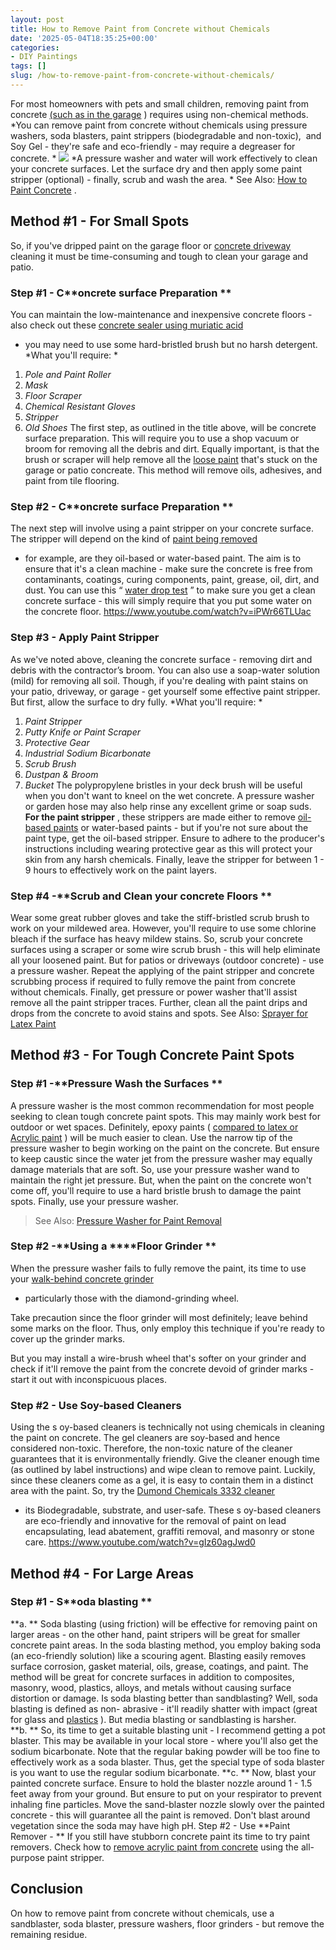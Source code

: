 ```yaml
---
layout: post
title: How to Remove Paint from Concrete without Chemicals
date: '2025-05-04T18:35:25+00:00'
categories:
- DIY Paintings
tags: []
slug: /how-to-remove-paint-from-concrete-without-chemicals/
---
```


For most homeowners with pets and small children, removing paint from concrete
[(such as in the garage](https://pestpolicy.com/how-to-remove-acrylic-paint-from-concrete/)
) requires using non-chemical methods.
*You can remove paint from concrete without chemicals using pressure washers, soda blasters, paint strippers (biodegradable and non-toxic),  and Soy Gel - they're safe and eco-friendly - may require a degreaser for concrete. *
![](/assets/img/img/)
*A pressure washer and water will work effectively to clean your concrete surfaces. Let the surface dry and then apply some paint stripper (optional) - finally, scrub and wash the area. *
See Also:
[How to Paint Concrete](https://pestpolicy.com/how-to-paint-concrete/)
.
## Method #1 - For Small Spots
So, if you've dripped paint on the garage floor or
[concrete driveway](https://pestpolicy.com/best-paint-for-a-concrete-driveway/)
cleaning it must be time-consuming and tough to clean your garage and patio.
### Step #1 - C**oncrete surface Preparation **
You can maintain the low-maintenance and inexpensive concrete floors - also check out these
[concrete sealer using muriatic acid](https://pestpolicy.com/removing-concrete-sealer-with-muriatic-acid/)
- you may need to use some hard-bristled brush but no harsh detergent.
*What you'll require: *
1. *Pole and Paint Roller*
2. *Mask*
3. *Floor Scraper*
4. *Chemical Resistant Gloves*
5. *Stripper*
6. *Old Shoes*
The first step, as outlined in the title above, will be concrete surface preparation. This will require you to use a shop vacuum or broom for removing all the debris and dirt.
Equally important, is that the brush or scraper will help remove all the
[loose paint](https://pestpolicy.com/remove-paint-from-concrete/)
that's stuck on the garage or patio concreate. This method will remove oils, adhesives, and paint from tile flooring.
### Step #2 - C**oncrete surface Preparation **
The next step will involve using a paint stripper on your concrete surface. The stripper will depend on the kind of
[paint being removed](https://pestpolicy.com/remove-paint-from-concrete/)
- for example, are they oil-based or water-based paint.
The aim is to ensure that it's a clean machine - make sure the concrete is free from
contaminants,
coatings, curing components, paint, grease, oil, dirt, and dust.
You can use this
“
[water drop test](https://www.science.gov/topicpages/w/water+drop+tests)
” to make sure you get a clean concrete surface - this will simply require that you put some water on the concrete floor.
https://www.youtube.com/watch?v=iPWr66TLUac
### Step #3 - Apply Paint Stripper
As we've noted above, cleaning the concrete surface - removing dirt and debris with the contractor’s broom. You can also use a soap-water solution (mild) for removing all soil.
Though, if you're dealing with paint stains on your patio, driveway, or garage - get yourself some effective paint stripper. But first, allow the surface to dry fully.
*What you'll require: *
1. *Paint Stripper*
2. *Putty Knife or Paint Scraper*
3. *Protective Gear*
4. *Industrial Sodium Bicarbonate*
5. *Scrub Brush*
6. *Dustpan & Broom*
7. *Bucket*
The polypropylene bristles in your deck brush will be useful when you don't want to kneel on the wet concrete. A pressure washer or garden hose may also help rinse any excellent grime or soap suds.
**For the paint stripper**
, these strippers are made either to remove
[oil-based paints](https://pestpolicy.com/best-sprayer-for-latex-paint/)
or water-based paints - but if you're not sure about the paint type, get the oil-based stripper.
Ensure to adhere to the producer's instructions including wearing protective gear as this will protect your skin from any harsh chemicals.
Finally, leave the stripper for between 1 - 9 hours to effectively work on the paint layers.
### Step #4 -**Scrub and Clean your concrete Floors **
Wear some great rubber gloves and take the stiff-bristled scrub brush to work on your mildewed area. However, you'll require to use some chlorine bleach if the surface has heavy mildew stains.
So, scrub your concrete surfaces using a scraper or some wire scrub brush - this will help eliminate all your loosened paint. But for patios or driveways (outdoor concrete) - use a pressure washer.
Repeat the applying of the paint stripper and concrete scrubbing process if required to fully remove the paint from concrete without chemicals.
Finally, get pressure or power washer that'll assist remove all the paint stripper traces. Further, clean all the paint drips and drops from the concrete to avoid stains and spots.
See Also:
[Sprayer for Latex Paint](https://pestpolicy.com/best-sprayer-for-latex-paint/)
## Method #3 - For Tough Concrete Paint Spots
### Step #1 -**Pressure Wash the Surfaces **
A pressure washer is the most common recommendation for most people seeking to clean tough concrete paint spots. This may mainly work best for outdoor or wet spaces.
Definitely, epoxy paints (
[compared to latex or Acrylic paint](https://pestpolicy.com/latex-vs-acrylic-paint/)
) will be much easier to clean. Use the narrow tip of the pressure washer to begin working on the paint on the concrete.
But ensure to keep caustic since the water jet from the pressure washer may equally damage materials that are soft. So, use your pressure washer wand to maintain the right jet pressure.
But, when the paint on the concrete won't come off, you'll require to use a hard bristle brush to damage the paint spots. Finally, use your pressure washer.
> See Also:
> [Pressure Washer for Paint Removal](https://pestpolicy.com/best-pressure-washer-for-paint-removal/)
### Step #2 -**Using a ****Floor Grinder **
When the pressure washer fails to fully remove the paint, its time to use your
[walk-behind concrete grinder](https://pestpolicy.com/best-walk-behind-concrete-grinder/)
- particularly those with the
diamond-grinding wheel.

Take precaution since the floor grinder will most definitely; leave behind some marks on the floor. Thus, only employ this technique if you're ready to cover up the grinder marks.

But you may install a wire-brush wheel that's softer on your grinder and check if it'll remove the paint from the concrete devoid of grinder marks - start it out with inconspicuous places.
### Step #2 - Use Soy-based Cleaners
Using the s
oy-based cleaners is technically not using chemicals in cleaning the paint on concrete. The gel cleaners are soy-based and hence considered non-toxic.
Therefore, the
non-toxic nature of the cleaner guarantees that it is environmentally friendly. Give the cleaner enough time (as outlined by label instructions) and wipe clean to remove paint.
Luckily, since these cleaners come as a gel, it is easy to contain them in a distinct area with the paint. So, try the
[Dumond Chemicals 3332 cleaner](https://www.amazon.com/dp/B001PCVKLK/?tag=p-policy-20)
- its
Biodegradable, substrate, and user-safe.
These s
oy-based cleaners are eco-friendly and innovative for the removal of paint on lead encapsulating, lead abatement, graffiti
removal, and masonry or stone care.
https://www.youtube.com/watch?v=gIz60agJwd0
## Method #4 - For Large Areas
### Step #1 - S**oda blasting **
**a. **
Soda blasting (using friction) will be effective for removing paint on larger areas - on the other hand, paint stripers will be great for smaller concrete paint areas.
In the soda blasting method, you employ baking soda (an eco-friendly solution) like a scouring agent. Blasting easily removes surface corrosion, gasket material, oils, grease, coatings, and paint.
The method will be great for concrete surfaces in addition to composites, masonry, wood, plastics, alloys, and metals without causing surface distortion or damage.
Is soda blasting better than sandblasting? Well,
soda blasting is defined as non-
abrasive - it'll readily
shatter with impact (great for
glass and
[plastics](https://pestpolicy.com/best-spray-paints-for-plastic/)
). But media blasting or sandblasting is harsher.
**b. **
So, its time to get a suitable blasting unit - I recommend getting a pot blaster. This may be available in your local store - where you'll also get the sodium bicarbonate.
Note that the regular baking powder will be too fine to effectively work as a soda blaster. Thus, get the special type of soda blaster is you want to use the regular sodium bicarbonate.
**c. **
Now, blast your painted concrete surface. Ensure to hold the blaster nozzle around 1 - 1.5 feet away from your ground. But ensure to put on your respirator to prevent inhaling fine particles.
Move the sand-blaster nozzle slowly over the painted concrete - this will guarantee all the paint is removed. Don't blast around vegetation since the soda may have high pH.
Step #2 - Use
**Paint Remover - **
If you still have stubborn concrete paint its time to try paint removers. Check how to
[remove acrylic paint from concrete](https://pestpolicy.com/how-to-remove-acrylic-paint-from-concrete/)
using the all-purpose paint stripper.
## Conclusion
On how to remove paint from concrete without chemicals, use a sandblaster, soda blaster, pressure washers, floor grinders - but remove the remaining residue.
